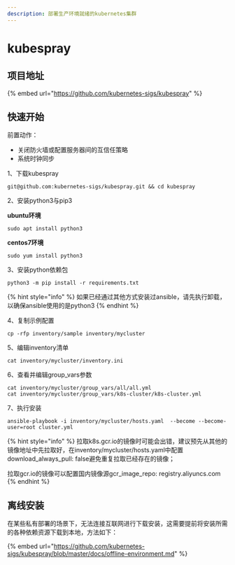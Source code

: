 ```yaml
---
description: 部署生产环境就绪的kubernetes集群
---
```


# kubespray

## 项目地址

{% embed url="https://github.com/kubernetes-sigs/kubespray" %}

## 快速开始

前置动作：

* 关闭防火墙或配置服务器间的互信任策略
* 系统时钟同步

1、下载kubespray

```text
git@github.com:kubernetes-sigs/kubespray.git && cd kubespray
```

2、安装python3与pip3

**ubuntu环境**

```text
sudo apt install python3
```

**centos7环境**

```text
sudo yum install python3
```

3、安装python依赖包

```text
python3 -m pip install -r requirements.txt
```

{% hint style="info" %}
如果已经通过其他方式安装过ansible，请先执行卸载，以确保ansible使用的是python3
{% endhint %}

4、复制示例配置

```text
cp -rfp inventory/sample inventory/mycluster
```

5、编辑inventory清单

```text
cat inventory/mycluster/inventory.ini
```

6、查看并编辑group\_vars参数

```text
cat inventory/mycluster/group_vars/all/all.yml
cat inventory/mycluster/group_vars/k8s-cluster/k8s-cluster.yml
```

7、执行安装

```text
ansible-playbook -i inventory/mycluster/hosts.yaml  --become --become-user=root cluster.yml
```

{% hint style="info" %}
拉取k8s.gcr.io的镜像时可能会出错，建议预先从其他的镜像地址中先拉取好，在inventory/mycluster/hosts.yaml中配置download\_always\_pull: false避免重复拉取已经存在的镜像；

拉取gcr.io的镜像可以配置国内镜像源gcr\_image\_repo: registry.aliyuncs.com
{% endhint %}

## 离线安装

在某些私有部署的场景下，无法连接互联网进行下载安装，这需要提前将安装所需的各种依赖资源下载到本地，方法如下：

{% embed url="https://github.com/kubernetes-sigs/kubespray/blob/master/docs/offline-environment.md" %}


